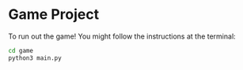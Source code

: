 # Game Project

To run out the game! You might follow the instructions at the terminal:

```sh
cd game
python3 main.py
```

